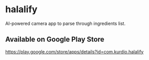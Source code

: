 # halalify 

AI-powered camera app to parse through ingredients list. 

## Available on Google Play Store
https://play.google.com/store/apps/details?id=com.kurdio.halalify
